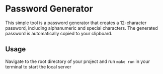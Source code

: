 # Password Generator

This simple tool is a password generator that creates a 12-character password, including alphanumeric and special characters. The generated password is automatically copied to your clipboard.

## Usage
Navigate to the root directory of your project and run `make run` in your terminal to start the local server
